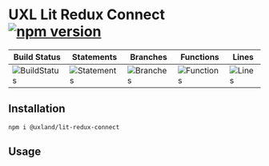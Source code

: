 # UXL Lit Redux Connect [![npm version](https://badge.fury.io/js/%40uxland%2Flit-redux-connect.svg)](https://badge.fury.io/js/%40uxland%2Flit-redux-connect)

| Build Status                                    | Statements                                    | Branches                                  | Functions                                   | Lines                               |
| ----------------------------------------------- | --------------------------------------------- | ----------------------------------------- | ------------------------------------------- | ----------------------------------- |
| ![BuildStatus](https://img.shields.io/badge/Build-Passing-brightgreen.svg "Building Status") | ![Statements](https://img.shields.io/badge/Coverage-44.55%25-red.svg "Make me better!") | ![Branches](https://img.shields.io/badge/Coverage-83.69%25-yellow.svg "Make me better!") | ![Functions](https://img.shields.io/badge/Coverage-32%25-red.svg "Make me better!") | ![Lines](https://img.shields.io/badge/Coverage-44.55%25-red.svg "Make me better!") |

## Installation

`npm i @uxland/lit-redux-connect`

## Usage
